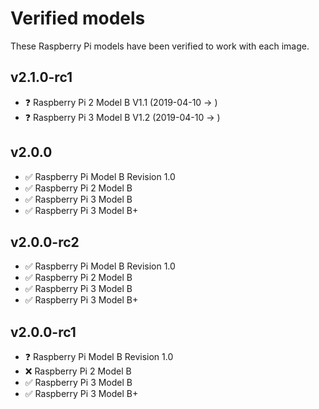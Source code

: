 # Verified models

These Raspberry Pi models have been verified to work with each image.

## v2.1.0-rc1

- ❓ Raspberry Pi 2 Model B V1.1 (2019-04-10 -> )
- ❓ Raspberry Pi 3 Model B V1.2 (2019-04-10 -> )

## v2.0.0

- ✅ Raspberry Pi Model B Revision 1.0
- ✅ Raspberry Pi 2 Model B
- ✅ Raspberry Pi 3 Model B
- ✅ Raspberry Pi 3 Model B+

## v2.0.0-rc2

- ✅ Raspberry Pi Model B Revision 1.0
- ✅ Raspberry Pi 2 Model B
- ✅ Raspberry Pi 3 Model B
- ✅ Raspberry Pi 3 Model B+

## v2.0.0-rc1

- ❓ Raspberry Pi Model B Revision 1.0
- ❌ Raspberry Pi 2 Model B
- ✅ Raspberry Pi 3 Model B
- ✅ Raspberry Pi 3 Model B+
